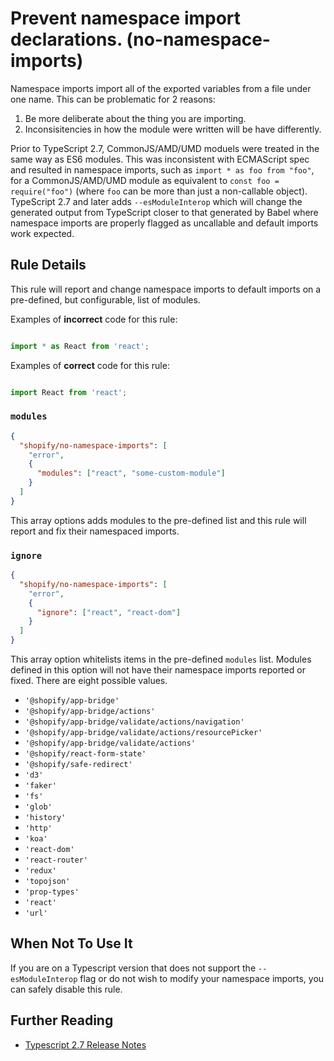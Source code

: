 # Prevent namespace import declarations. (no-namespace-imports)

Namespace imports import all of the exported variables from a file under one name. This can be problematic for 2 reasons:

1. Be more deliberate about the thing you are importing.
2. Inconsisitencies in how the module were written will be have differently.

Prior to TypeScript 2.7, CommonJS/AMD/UMD moduels were treated in the same way as ES6 modules. This was inconsistent with ECMAScript spec and resulted in namespace imports, such as `import * as foo from "foo"`, for a CommonJS/AMD/UMD module as equivalent to `const foo = require("foo")` (where `foo` can be more than just a non-callable object). TypeScript 2.7 and later adds `--esModuleInterop` which will change the generated output from TypeScript closer to that generated by Babel where namespace imports are properly flagged as uncallable and default imports work expected.

## Rule Details

This rule will report and change namespace imports to default imports on a pre-defined, but configurable, list of modules.

Examples of **incorrect** code for this rule:

```ts

import * as React from 'react';

```

Examples of **correct** code for this rule:

```ts

import React from 'react';

```


### `modules`

```json
{
  "shopify/no-namespace-imports": [
    "error",
    {
      "modules": ["react", "some-custom-module"]
    }
  ]
}
```

This array options adds modules to the pre-defined list and this rule will report and fix their namespaced imports.

### `ignore`

```json
{
  "shopify/no-namespace-imports": [
    "error",
    {
      "ignore": ["react", "react-dom"]
    }
  ]
}
```

This array option whitelists items in the pre-defined `modules` list. Modules defined in this option will not have their namespace imports reported or fixed. There are eight possible values.

* `'@shopify/app-bridge'`
* `'@shopify/app-bridge/actions'`
* `'@shopify/app-bridge/validate/actions/navigation'`
* `'@shopify/app-bridge/validate/actions/resourcePicker'`
* `'@shopify/app-bridge/validate/actions'`
* `'@shopify/react-form-state'`
* `'@shopify/safe-redirect'`
* `'d3'`
* `'faker'`
* `'fs'`
* `'glob'`
* `'history'`
* `'http'`
* `'koa'`
* `'react-dom'`
* `'react-router'`
* `'redux'`
* `'topojson'`
* `'prop-types'`
* `'react'`
* `'url'`


## When Not To Use It

If you are on a Typescript version that does not support the `--esModuleInterop` flag or do not wish to modify your namespace imports, you can safely disable this rule.

## Further Reading

* [Typescript 2.7 Release Notes](https://www.typescriptlang.org/docs/handbook/release-notes/typescript-2-7.html#support-for-import-d-from-cjs-from-commonjs-modules-with---esmoduleinterop)
